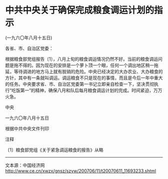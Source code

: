 # 中共中央关于确保完成粮食调运计划的指示

(一九六〇年八月十五日) 

各省、市、自治区党委： 

根据粮食部党组报告〔1〕，八月上旬的粮食调运情况仍然不好。当前的粮食调运问题是拖不得的。因为现在的安排是一个萝卜顶一个眼，任何一个调出地区稍一拖延，等待调进的地方马上就有脱销的危险。中央已经决定的大办农业、大办粮食的方针，其中有一条就叫调运。调运粮食不只是现在的事情，而且是今后一年中重大的任务。中央要求省、市、自治区党委第一书记立即亲自检查一下，坚决贯彻执行“吃饭第一”的精神，确保八月和队后每月粮食调运计划的完成。时间紧迫，万万火急。 

中央 

一九六〇年八月十五日 

根据中共中央文件刊印 

注释 

〔1〕粮食部党组《关于紧急调运粮食的报告》从略

***

文本源：中国经济网 http://www.ce.cn/xwzx/gnsz/szyw/200706/11/t20070611_11693233.shtml
